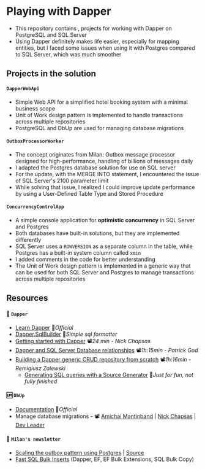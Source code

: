 # Playing with Dapper

- This repository contains , projects for working with Dapper on PostgreSQL and SQL Server
- Using Dapper definitely makes life easier, especially for mapping entities, but I faced some issues when using it with Postgres compared to SQL Server, which was much smoother

## Projects in the solution

#### `DapperWebApi`

- Simple Web API for a simplified hotel booking system with a minimal business scope
- Unit of Work design pattern is implemented to handle transactions across multiple repositories
- PostgreSQL and DbUp are used for managing database migrations

#### `OutboxProcessorWorker`

- The concept originates from Milan: Outbox message processor designed for high-performance, handling of billions of messages daily
- I adapted the Postgres database solution for use on SQL server
- For the update, with the MERGE INTO statement, I encountered the issue of SQL Server's 2100 parameter limit
- While solving that issue, I realized I could improve update performance by using a User-Defined Table Type and Stored Procedure

#### `ConcurrencyControlApp`

- A simple console application for **optimistic concurrency** in SQL Server and Postgres
- Both databases have built-in solutions, but they are implemented differently
- SQL Server uses a `ROWVERSION` as a separate column in the table, while Postgres has a built-in system column called `xmin`
- I added comments in the code for better understanding
- The Unit of Work design pattern is implemented in a generic way that can be used for both SQL Server and Postgres to manage transactions across multiple repositories

## Resources

#### 🧰 `Dapper`

- [Learn Dapper](https://www.learndapper.com) 📓*Official*
- [Dapper.SqlBuilder](https://github.com/DapperLib/Dapper/tree/main/Dapper.SqlBuilder) 👤*Simple sql formatter*
- [Getting started with Dapper](https://youtu.be/F1ONxvjdLlc) 📽️*24 min - Nick Chapsas*
- [Dapper and SQL Server Database relationships](https://youtu.be/OPedaRBwNUA) 📽️*1h:15min - Patrick God*
- [Building a Dapper generic CRUD repository from scratch](https://youtu.be/9YGByZqzOaY) 📽️*1h:16min - Remigiusz Zalewski*
  - [Generating SQL queries with a Source Generator](https://github.com/19balazs86/PlayingWithSourceGenerator/blob/master/SourceGeneratorLib/SqlSourceGenerator.cs) 👤*Just for fun, not fully finished*

#### 🆙 `DbUp`

- [Documentation](https://dbup.github.io) 📓*Official*
- Manage database migrations - 📽️ [Amichai Mantinband](https://youtu.be/pgCJYNyayeM) | [Nick Chapsas](https://youtu.be/fdbW9eC3rN4) | [Dev Leader](https://youtu.be/FuXx-N2-zoM)

#### 🧑 `Milan's newsletter`

- [Scaling the outbox pattern using Postgres](https://www.milanjovanovic.tech/blog/scaling-the-outbox-pattern) | [Source](https://github.com/m-jovanovic/outbox-scaling)
- [Fast SQL Bulk Inserts](https://www.milanjovanovic.tech/blog/fast-sql-bulk-inserts-with-csharp-and-ef-core) (Dapper, EF, EF Bulk Extensions, SQL Bulk Copy)